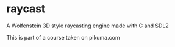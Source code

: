 # raycast
A Wolfenstein 3D style raycasting engine made with C and SDL2

This is part of a course taken on pikuma.com